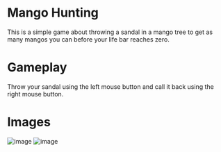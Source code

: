 # Mango Hunting
 This is a simple game about throwing a sandal in a mango tree to get as many mangos you can before your life bar reaches zero.
 
# Gameplay
  Throw your sandal using the left mouse button and call it back using the right mouse button.
  
# Images
 ![image](https://user-images.githubusercontent.com/51725829/184350685-257b112a-9d72-433c-9dbf-ae34fb55052f.png)
 ![image](https://user-images.githubusercontent.com/51725829/184350981-a63b45f5-390a-441e-aad7-d938926bffd0.png)

